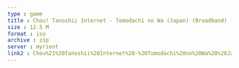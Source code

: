 ```yaml
---
type : game
title : Chou! Tanoshii Internet - Tomodachi no Wa (Japan) (Broadband) (v3
size : 12.5 M
format : iso
archive : zip
server : myrient
link2 : Chou%21%20Tanoshii%20Internet%20-%20Tomodachi%20no%20Wa%20%28Japan%29%20%28Broadband%29%20%28v3.00%29
---
```


